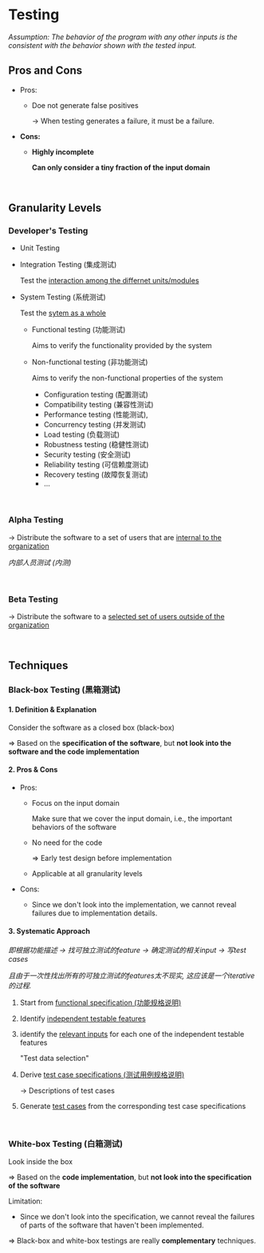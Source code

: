 # Testing

*Assumption: The behavior of the program with any other inputs is the consistent with the behavior shown with the tested input.*

## Pros and Cons

- Pros:

  - Doe not generate false positives

    -> When testing generates a failure, it must be a failure.

- **Cons:**

  - **Highly incomplete**

    **Can only consider a tiny fraction of the input domain**

<br>

## Granularity Levels

### Developer's Testing

* Unit Testing

* Integration Testing (集成测试)

  Test the <u>interaction among the differnet units/modules</u>

* System Testing (系统测试)

  Test the <u>sytem as a whole</u>

  * Functional testing (功能测试)

    Aims to verify the functionality provided by the system

  * Non-functional testing (非功能测试)

    Aims to verify the non-functional properties of the system

    * Configuration testing (配置测试)
    * Compatibility testing (兼容性测试)
    * Performance testing (性能测试),
    * Concurrency testing (并发测试)
    * Load testing (负载测试)
    * Robustness testing (稳健性测试)
    * Security testing (安全测试)
    * Reliability testing (可信赖度测试)
    * Recovery testing (故障恢复测试)
    * ...

<br>

### Alpha Testing

-> Distribute the software to a set of users that are <u>internal to the organization</u>

*内部人员测试 (内测)*

<br>

### Beta Testing

-> Distribute the software to a <u>selected set of users outside of the organization</u>

<br>

## Techniques

### Black-box Testing (黑箱测试)

#### 1. Definition & Explanation

Consider the software as a closed box (black-box)

=> Based on the **specification of the software**, but **not look into the software and the code implementation**

#### 2. Pros & Cons

* Pros:

  * Focus on the input domain

    Make sure that we cover the input domain, i.e., the important behaviors of the software

  * No need for the code

    => Early test design before implementation

  * Applicable at all granularity levels

* Cons:

  * Since we don't look into the implementation, we cannot reveal failures due to implementation details.

#### 3. Systematic Approach

*即根据功能描述 -> 找可独立测试的feature -> 确定测试的相关input -> 写test cases*

*且由于一次性找出所有的可独立测试的features太不现实, 这应该是一个iterative的过程.*

1. Start from <u>functional specification (功能规格说明)</u>

2. Identify <u>independent testable features</u>

3. identify the <u>relevant inputs</u> for each one of the independent testable features

   "Test data selection"

4. Derive <u>test case specifications (测试用例规格说明)</u>

   -> Descriptions of test cases

5. Generate <u>test cases</u> from the corresponding test case specifications

<br>

### White-box Testing (白箱测试)

Look inside the box

=> Based on the **code implementation**, but **not look into the specification of the software**

Limitation:

* Since we don't look into the specification, we cannot reveal the failures of parts of the software that haven't been implemented.

=> Black-box and white-box testings are really **complementary** techniques.